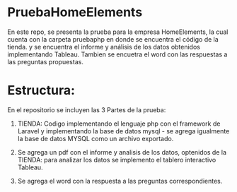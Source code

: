 # PruebaHomeElements
En este repo, se presenta la prueba para la empresa HomeElements, la cual cuenta con la carpeta pruebaphp en donde se encuentra el código de la tienda. y se encuentra el informe y análisis de los datos obtenidos implementando Tableau. Tambien se encuetra el word con las respuestas a las preguntas propuestas. 


# Estructura: 

En el repositorio se incluyen las 3 Partes de la prueba:
1. TIENDA: Codigo implementando el lenguaje php con el framework de Laravel y implementando la base de datos mysql - se agrega igualmente la base de datos MYSQL como un archivo exportado.

2. Se agrega un pdf con el informe y analisis de los datos, optenidos de la TIENDA: para analizar los datos se implemento el tablero interactivo Tableau. 

3. Se agrega el word con la respuesta a las preguntas correspondientes. 
